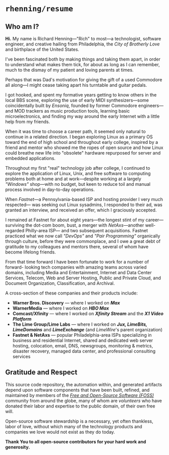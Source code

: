 # `rhenning/resume`

## Who am I?

__Hi.__ My name is Richard Henning&mdash;"Rich" to most&mdash;a technologist, software
engineer, and creative hailing from Philadelphia, the _City of Brotherly Love_ and
birthplace of the United States.

I've been fascinated both by making things and taking them apart, in order to
understand what makes them tick, for about as long as I can remember, much to
the dismay of my patient and loving parents at times.

Perhaps that was Dad's motivation for giving the gift of a used Commodore all
along&mdash;I might cease taking apart his turntable and guitar pedals.

I got hooked, and spent my formative years getting to know others in the local BBS
scene, exploring the use of early MIDI synthesizers&mdash;some coincidentally built by
_Ensoniq_, founded by former Commodore engineers&mdash;and MOD trackers as music
production tools, learning basic microelectronics, and finding my way around the
early Internet with a little help from my friends.

When it was time to choose a career path, it seemed only natural to continue in a
related direction. I began exploring Linux as a primary OS toward the end of high
school and throughout early college, inspired by a friend and mentor who showed
me the ropes of open source and how Linux could breathe new life into "obsolete"
hardware repurposed for server and embedded applications.

Throughout my first "real" technology job after college, I continued to explore the
application of Linux, Unix, and free software to computing problems both at home
and at work&mdash;despite working at a largely _"Windows"_ shop&mdash;with no budget, but keen
to reduce toil and manual process involved in day-to-day operations.

When _Fastnet_&mdash;a Pennsylvania-based ISP and hosting provider I very much respected&mdash;
was seeking out Linux sysadmins, I responded to their ad, was granted an interview,
and received an offer, which I graciously accepted.

I remained at Fastnet for about eight years&mdash;the longest stint of my career&mdash;surviving
the dot-com boom, bust, a merger with _NetAxs_&mdash;another well-regarded Philly-area ISP&mdash;
and two subsequent acquisitions. Fastnet practiced what we now call _"DevOps"_ and
_"Pair Programming"_ organically through culture, before they were commonplace,
and I owe a great debt of gratitude to my colleagues and mentors there, several
of whom have become lifelong friends.

From that time forward I have been fortunate to work for a number of forward-
looking tech companies with amazing teams across varied domains, including Media
and Entertainment, Internet and Data Center Services, Telecom, Web and Server
Hosting, Public and Private Cloud, and Document Organization, Classification, and
Archival.

A cross-section of these companies and their products include:

* __Warner Bros. Discovery__ &mdash; where I worked on ___Max___
* __WarnerMedia__ &mdash; where I worked on ___HBO Max___
* __Comcast/Xfinity__ &mdash; where I worked on ___Xfinity Stream___ and the ___X1 Video Platform___
* __The Lime Group/Lime Labs__ &mdash; where I worked on ___Jux, LimeBits, LimeDomains___
  and ___LimeExchange___ (and _LimeWire_'s parent organization)
* __Fastnet & NetAxs__ &mdash; popular Philadelphia-area ISPs specializing in business and
  residential Internet, shared and dedicated web server hosting, colocation, email,
  DNS, newsgroups, monitoring & metrics, disaster recovery, managed data center,
  and professional consulting services

## Gratitude and Respect

This source code repository, the automation within, and generated artifacts depend
upon software components that have been built, refined, and maintained by members
of the [_Free and Open-Source Software (FOSS)_][FOSS] community from around the
globe, many of whom are _volunteers_ who have donated their labor and expertise
to the public domain, of their own free will.

Open-source software stewardship is a necessary, yet often thankless, labor of
love, without which many of the technology products and companies we love would
not exist as they do today.

__Thank You to all open-source contributors for your hard work and generosity.__

<!--

Some of the software used for this project includes, but is not limited to:

-->

[FOSS]: (https://en.wikipedia.org/wiki/Free_and_open-source_software)
